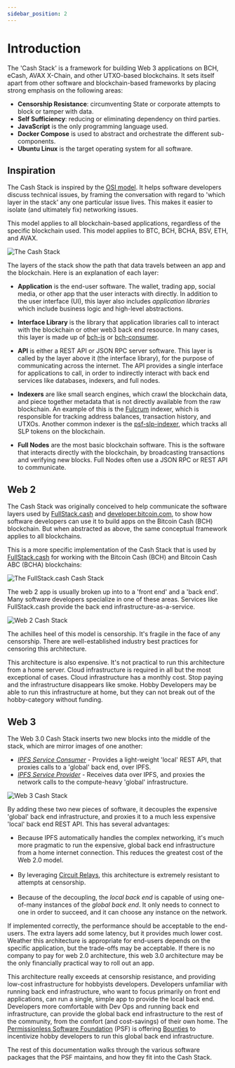 ```yaml
---
sidebar_position: 2
---
```


# Introduction

The 'Cash Stack' is a framework for building Web 3 applications on BCH, eCash, AVAX X-Chain, and other UTXO-based blockchains. It sets itself apart from other software and blockchain-based frameworks by placing strong emphasis on the following areas:

- **Censorship Resistance**: circumventing State or corporate attempts to block or tamper with data.
- **Self Sufficiency**: reducing or eliminating dependency on third parties.
- **JavaScript** is the only programming language used.
- **Docker Compose** is used to abstract and orchestrate the different sub-components.
- **Ubuntu Linux** is the target operating system for all software.

## Inspiration

The Cash Stack is inspired by the [OSI model](https://www.bmc.com/blogs/osi-model-7-layers/). It helps software developers discuss technical issues, by framing the conversation with regard to 'which layer in the stack' any one particular issue lives. This makes it easier to isolate (and ultimately fix) networking issues.

This model applies to all blockchain-based applications, regardless of the specific blockchain used. This model applies to BTC, BCH, BCHA, BSV, ETH, and AVAX.


![The Cash Stack](./img/cash-stack-rough.png)

The layers of the stack show the path that data travels between an app and the blockchain. Here is an explanation of each layer:

- **Application** is the end-user software. The wallet, trading app, social media, or other app that the user interacts with directly. In addition to the user interface (UI), this layer also includes *application libraries* which include business logic and high-level abstractions.

- **Interface Library** is the library that application libraries call to interact with the blockchain or other web3 back end resource. In many cases, this layer is made up of [bch-js](https://www.npmjs.com/package/@psf/bch-js) or [bch-consumer](https://www.npmjs.com/package/bch-consumer).

- **API** is either a REST API or JSON RPC server software. This layer is called by the layer above it (the interface library), for the purpose of communicating across the internet. The API provides a single interface for applications to call, in order to indirectly interact with back end services like databases, indexers, and full nodes.

- **Indexers** are like small search engines, which crawl the blockchain data, and piece together metadata that is not directly available from the raw blockchain. An example of this is the [Fulcrum](https://github.com/Permissionless-Software-Foundation/docker-fulcrum) indexer, which is responsible for tracking address balances, transaction history, and UTXOs. Another common indexer is the [psf-slp-indexer](https://github.com/Permissionless-Software-Foundation/psf-slp-indexer), which tracks all SLP tokens on the blockchain.

- **Full Nodes** are the most basic blockchain software. This is the software that interacts directly with the blockchain, by broadcasting transactions and verifying new blocks. Full Nodes often use a JSON RPC or REST API to communicate.

## Web 2

The Cash Stack was originally conceived to help communicate the software layers used by [FullStack.cash](https://fullstack.cash) and [developer.bitcoin.com](https://developer.bitcoin.com/), to show how software developers can use it to build apps on the Bitcoin Cash (BCH) blockchain. But when abstracted as above, the same conceptual framework applies to all blockchains.

This is a more specific implementation of the Cash Stack that is used by [FullStack.cash](https://fullstack.cash) for working with the Bitcoin Cash (BCH) and Bitcoin Cash ABC (BCHA) blockchains:

![The FullStack.cash Cash Stack](./img/cash-stack-annotated.png)

The web 2 app is usually broken up into to a 'front end' and a 'back end'. Many software developers specialize in one of these areas. Services like FullStack.cash provide the back end infrastructure-as-a-service.

![Web 2 Cash Stack](./img/cash-stack-web-2.png)

The achilles heel of this model is censorship. It's fragile in the face of any censorship. There are well-established industry best practices for censoring this architecture.

This architecture is also expensive. It's not practical to run this architecture from a home server. Cloud infrastructure is required in all but the most exceptional of cases. Cloud infrastructure has a monthly cost. Stop paying and the infrastructure disappears like smoke. Hobby Developers may be able to run this infrastructure at home, but they can not break out of the hobby-category without funding.

## Web 3

The Web 3.0 Cash Stack inserts two new blocks into the middle of the stack, which are mirror images of one another:

- *[IPFS Service Consumer](https://github.com/Permissionless-Software-Foundation/ipfs-bch-wallet-consumer)* - Provides a light-weight 'local' REST API, that proxies calls to a 'global' back end, over IPFS.
- *[IPFS Service Provider](https://github.com/Permissionless-Software-Foundation/ipfs-bch-wallet-service)* - Receives data over IPFS, and proxies the network calls to the compute-heavy 'global' infrastructure.


![Web 3 Cash Stack](./img/cash-stack-web-3.png)

By adding these two new pieces of software, it decouples the expensive 'global' back end infrastructure, and proxies it to a much less expensive 'local' back end REST API. This has several advantages:

- Because IPFS automatically handles the complex networking, it's much more pragmatic to run the expensive, global back end infrastructure from a home internet connection. This reduces the greatest cost of the Web 2.0 model.<br /><br />
- By leveraging [Circuit Relays](https://docs.libp2p.io/concepts/circuit-relay/), this architecture is extremely resistant to attempts at censorship.<br /><br />
- Because of the decoupling, the _local back end_ is capable of using one-of-many instances of the _global back end_. It only needs to connect to one in order to succeed, and it can choose any instance on the network.

If implemented correctly, the performance should be acceptable to the end-users. The extra layers add some latency, but it provides much lower cost. Weather this architecture is appropriate for end-users depends on the specific application, but the trade-offs may be acceptable. If there is no company to pay for web 2.0 architecture, this web 3.0 architecture may be the only financially practical way to roll out an app.

This architecture really exceeds at censorship resistance, and providing low-cost infrastructure for hobbyists developers. Developers unfamiliar with running back end infrastructure, who want to focus primarily on front end applications, can run a single, simple app to provide the local back end. Developers more comfortable with Dev Ops and running back end infrastructure, can provide the global back end infrastructure to the rest of the community, from the comfort (and cost-savings) of their own home. The [Permissionless Software Foundation](https://psfoundation.cash) (PSF) is offering [Bounties](https://github.com/Permissionless-Software-Foundation/bounties) to incentivize hobby developers to run this global back end infrastructure.

The rest of this documentation walks through the various software packages that the PSF maintains, and how they fit into the Cash Stack.
